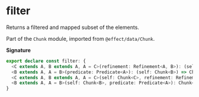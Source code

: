 # filter

Returns a filtered and mapped subset of the elements.

Part of the `Chunk` module, imported from `@effect/data/Chunk`.

**Signature**

```ts
export declare const filter: {
  <C extends A, B extends A, A = C>(refinement: Refinement<A, B>): (self: Chunk<C>) => Chunk<B>
  <B extends A, A = B>(predicate: Predicate<A>): (self: Chunk<B>) => Chunk<B>
  <C extends A, B extends A, A = C>(self: Chunk<C>, refinement: Refinement<A, B>): Chunk<B>
  <B extends A, A = B>(self: Chunk<B>, predicate: Predicate<A>): Chunk<B>
}
```
